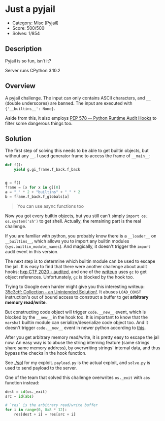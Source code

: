 # Just a pyjail

* Category: Misc (Pyjail)
* Score: 500/500
* Solves: 1/854

## Description

Pyjail is so fun, isn’t it?

Server runs CPython 3.10.2

## Overview

A pyjail challenge. The input can only contains ASCII characters, and `__` (double underscores) are banned. The input are executed with `{'__builtins__': None}`.

Aside from this, it also employs [PEP 578 -- Python Runtime Audit Hooks](https://www.python.org/dev/peps/pep-0578/) to filter some dangerous things too.

## Solution

The first step of solving this needs to be able to get builtin objects, but without any `__`. I used generator frame to access the frame of `__main__`:

```python
def f():
    yield g.gi_frame.f_back.f_back


g = f()
frame = [x for x in g][0]
a = "_" * 2 + "builtins" + "_" * 2
b = frame.f_back.f_globals[a]
```

> You can use async functions too

Now you got every builtin objects, but you still can't simply `import os; os.system('sh')` to get shell. Actually, the remaining part is the real challenge.

If you are familiar with python, you probably know there is a `__loader__` on `__builtins__`, which allows you to import any builtin modules (`sys.builtin_module_names`). And magically, it doesn't trigger the `import` audit event in this version.

The next step is to determine which builtin module can be used to escape the jail. It is easy to find that there were another challenge about audit hooks: [hxp CTF 2020 - audited](https://ctftime.org/task/14380), and one of the [writeup](https://github.com/fab1ano/hxp-ctf-20/tree/main/audited) uses `gc` to get object references. Unfortunately, `gc` is blocked by the hook too.

Trying to Google even harder might give you this interesting writeup: [35c3ctf: Collection - an Unintended Solution!](https://www.da.vidbuchanan.co.uk/blog/35c3ctf-collection-writeup.html). It abuses `LOAD_CONST` instruction's out of bound access to construct a buffer to get **arbitrary memory read/write**.

But constructing code object will trigger `code.__new__` event, which is blocked by the `__new__` in the hook too. It is important to know that the `marshal` builtin module can serialize/deserialize code object too. And it doesn't trigger `code.__new__` event in newer python according to [this](https://bugs.python.org/issue41180#msg396757).

After you get arbitrary memory read/write, it is pretty easy to escape the jail now. An easy way is to abuse the string interning feature (same strings share same memory address), by overwriting strings' internal data, and thus bypass the checks in the hook function.

See [./sol](./sol) for my exploit. `payload.py` is the actual exploit, and `solve.py` is used to send payload to the server.

One of the team that solved this challenge overwrites `os._exit` with `abs` function instead:

```python
dest = id(os._exit)
src = id(abs)

# `res` is the arbitrary read/write buffer
for i in range(0, 0x8 * 12):
    res[dest + i] = res[src + i]
```
